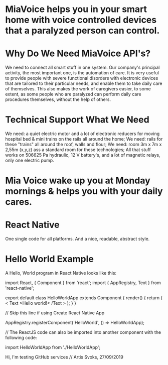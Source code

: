 # MiaVoice helps you in your smart home with voice controlled devices that a paralyzed person can control.

  # Why Do We Need MiaVoice API's?

  We need to connect all smart stuff in one system. Our company's principal activity, the most important one, is the automation of care. It is very useful to provide people with severe functional disorders with electronic devices that are tailored to their particular needs, and enable them to take daily care of themselves. This also makes the work of caregivers easier, to some extent, as some people who are paralyzed can perform daily care procedures themselves, without the help of others.​

  # Technical Support What We Need

  We need: a quiet electric motor and a lot of electronic reducers for moving hospital bed & mini trains on the rails all around the home;
  We need: rails for these "trains" all around the roof, walls and flour;
  We need: room 3m x 7m x 2,55m (x,y,z) ass a standard room for these technologies;
  All that stuff works on 506625 Pa hydraulic, 12 V battery's, and a lot of magnetic relays, only one electric pump.

  # Mia Voice wake up you at Monday mornings & helps you with your daily cares.
  
  # React Native
  
  One single code for all platforms. And a nice, readable, abstract style. 
  
  # Hello World Example
  
  A Hello, World program in React Native looks like this:

import React, { Component } from 'react';
import { AppRegistry, Text } from 'react-native';

export default class HelloWorldApp extends Component {
  render() {
    return (
      < Text >Hello world!< /Text >
    );
  }
}

// Skip this line if using Create React Native App

AppRegistry.registerComponent('HelloWorld', () => HelloWorldApp);

// The ReactJS code can also be imported into another component with the following code:

import HelloWorldApp from './HelloWorldApp';

Hi, I'm testing GitHub services 
// Artis Svoks, 27/09/2019
